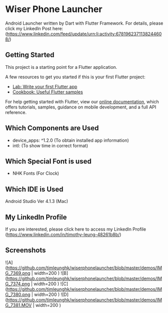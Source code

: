 # Wiser Phone Launcher

Android Launcher written by Dart with Flutter Framework.
For details, please click my Linkedln Post here: (https://www.linkedin.com/feed/update/urn:li:activity:6781962371138244608/)

## Getting Started

This project is a starting point for a Flutter application.

A few resources to get you started if this is your first Flutter project:

- [Lab: Write your first Flutter app](https://flutter.dev/docs/get-started/codelab)
- [Cookbook: Useful Flutter samples](https://flutter.dev/docs/cookbook)

For help getting started with Flutter, view our
[online documentation](https://flutter.dev/docs), which offers tutorials,
samples, guidance on mobile development, and a full API reference.

## Which Components are Used


-  device_apps: ^1.2.0   (To obtain installed app information)
-  intl:			(To show time in correct format)

## Which Special Font is used

-  NHK Fonts (For Clock)



## Which IDE is Used

Android Studio Ver 4.1.3 (Mac)


## My Linkedln Profile

If you are interested, please click here to access my Linkedln Profile (https://www.linkedin.com/in/timothy-leung-48261b8b/)


## Screenshots

![A](https://github.com/timleunghk/wiserphonelauncher/blob/master/demos/IMG_7369.png | width=200  )
![B](https://github.com/timleunghk/wiserphonelauncher/blob/master/demos/IMG_7374.png | width=200  )
![C](https://github.com/timleunghk/wiserphonelauncher/blob/master/demos/IMG_7380.png | width=200  )
![D](https://github.com/timleunghk/wiserphonelauncher/blob/master/demos/IMG_7381.MOV | width=200  )


